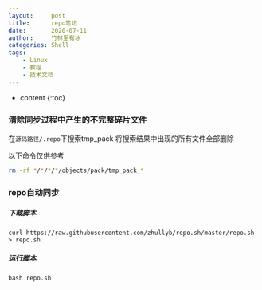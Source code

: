 ```yaml
---
layout:     post
title:      repo笔记
date:       2020-07-11
author:     竹林里有冰
categories: Shell
tags:
    - Linux
    - 教程
    - 技术文档
---
```


* content
{:toc}

### 清除同步过程中产生的不完整碎片文件

在```源码路径/.repo```下搜索tmp_pack
将搜索结果中出现的所有文件全部删除

以下命令仅供参考

```bash
rm -rf */*/*/*/objects/pack/tmp_pack_*
```

### repo自动同步

##### 下载脚本

```shell
curl https://raw.githubusercontent.com/zhullyb/repo.sh/master/repo.sh > repo.sh
```

##### 运行脚本

```shell
bash repo.sh
```

